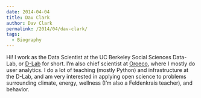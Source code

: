 ```yaml
---
date: 2014-04-04
title: Dav Clark
author: Dav Clark
permalink: /2014/04/dav-clark/
tags:
  - Biography
---
```

Hi! I work as the Data Scientist at the UC Berkeley Social Sciences Data-Lab, or [D-Lab][1] for short. I&#8217;m also chief scientist at [Oroeco][2], where I mostly do user analytics. I do a lot of teaching (mostly Python) and infrastructure at the D-Lab, and am very interested in applying open science to problems surrounding climate, energy, wellness (I&#8217;m also a Feldenkrais teacher), and behavior.

 [1]: http://dlab.berkeley.edu "UC Berkeley D-Lab"
 [2]: http://www.oroeco.com "Oroeco"
